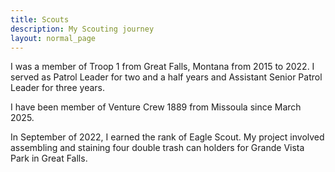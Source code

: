 ```yaml
---
title: Scouts
description: My Scouting journey
layout: normal_page
---
```


I was a member of Troop 1 from Great Falls, Montana from 2015 to 2022. I served as Patrol Leader for two and a half years and Assistant Senior Patrol Leader for three years.

I have been member of Venture Crew 1889 from Missoula since March 2025.

In September of 2022, I earned the rank of Eagle Scout. My project involved assembling and staining four double trash can holders for Grande Vista Park in Great Falls. 

<!-- TODO: photo collage -->
